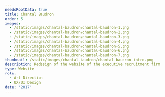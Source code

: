 ```yaml
---
needsRootData: true
title: Chantal Baudron
order: 5
images:
  - /static/images/chantal-baudron/chantal-baudron-1.png
  - /static/images/chantal-baudron/chantal-baudron-2.png
  - /static/images/chantal-baudron/chantal-baudron-3.png
  - /static/images/chantal-baudron/chantal-baudron-4.png
  - /static/images/chantal-baudron/chantal-baudron-5.png
  - /static/images/chantal-baudron/chantal-baudron-6.png
  - /static/images/chantal-baudron/chantal-baudron-7.png
thumbnail: /static/images/chantal-baudron/chantal-baudron-intro.png
description: Redesign of the website of the executive recruitment firm Chantal Baudron.
type: Website
role:
  - Art Direction
  - UX/UI Design
date: '2017'
---
```


